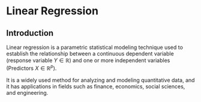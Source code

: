 # Linear Regression

## Introduction

Linear regression is a parametric statistical modeling technique used to establish the relationship between a continuous dependent variable (response variable $Y \in \mathbb{R}$) and one or more independent variables (Predictors $X \in \mathbb{R}^p$). 


It is a widely used method for analyzing and modeling quantitative data, and it has applications in fields such as finance, economics, social sciences, and engineering.


